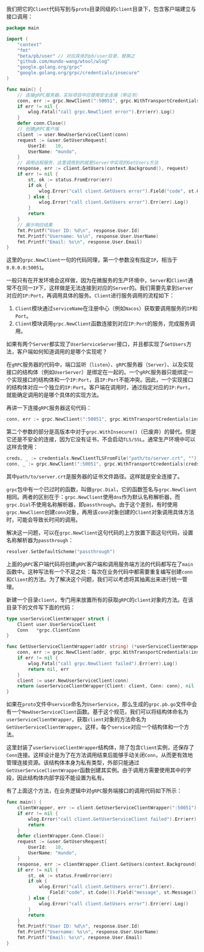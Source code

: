 我们把它的`Client`代码写到与`proto`目录同级的`client`目录下，包含客户端建立与接口调用：

```go
package main

import (
	"context"
	"fmt"
	"beta/pb/user" // 对应具体的pb/user目录，替换之
	"github.com/mundo-wang/wtool/wlog"
	"google.golang.org/grpc"
	"google.golang.org/grpc/credentials/insecure"
)

func main() {
	// 连接gRPC服务器，实际项目中应使用安全连接（带证书）
	conn, err := grpc.NewClient(":50051", grpc.WithTransportCredentials(insecure.NewCredentials()))
	if err != nil {
		wlog.Fatal("call grpc.NewClient error").Err(err).Log()
	}
	defer conn.Close()
	// 创建gRPC客户端
	client := user.NewUserServiceClient(conn)
	request := &user.GetUsersRequest{
		UserId:   10,
		UserName: "mundo",
	}
	// 调用远程服务，这里调用到的就是Server中实现的GetUsers方法
	response, err := client.GetUsers(context.Background(), request)
	if err != nil {
		st, ok := status.FromError(err)
		if ok {
			wlog.Error("call client.GetUsers error").Field("code", st.Code()).Field("message", st.Message()).Log()
		} else {
			wlog.Error("call client.GetUsers error").Err(err).Log()
		}
		return
	}
	// 展示响应结果
	fmt.Printf("User ID: %d\n", response.User.Id)
	fmt.Printf("Username: %s\n", response.User.UserName)
	fmt.Printf("Email: %s\n", response.User.Email)
}
```

这里的`grpc.NewClient`一句的代码同理，第一个参数没有指定`IP`，相当于`0.0.0.0:50051`。

一般只有在开发环境会这样做，因为在微服务的生产环境中，`Server`和`Client`通常不在同一`IP`下，这样做是无法连接到对应的`Server`的。我们需要先拿到`Server`对应的`IP:Port`，再调用具体的服务。`Client`进行服务调用的流程如下：

1. `Client`模块通过`serviceName`在注册中心（例如`Nacos`）获取要调用服务的`IP`和`Port`。
2. `Client`模块调用`grpc.NewClient`函数连接到对应`IP:Port`的服务，完成服务调用。

如果有两个`Server`都实现了`UserServiceServer`接口，并且都实现了`GetUsers`方法，客户端如何知道调用的是哪个实现呢？

在`gRPC`服务器的代码中，端口监听（`listen`）、`gRPC`服务器（`Server`）、以及实现接口的结构体（例如`UserServer`）是绑定在一起的。一个`gRPC`服务器只能绑定一个实现接口的结构体和一个`IP:Port`，且`IP:Port`不能冲突。因此，一个实现接口的结构体对应一个独立的`IP:Port`。客户端在调用时，通过指定对应的`IP:Port`，就能确定调用的是哪个具体的实现方法。

再讲一下连接`gRPC`服务器这句代码：

```go
conn, err := grpc.NewClient(":50051", grpc.WithTransportCredentials(insecure.NewCredentials()))
```

第二个参数的部分是高版本中对于`grpc.WithInsecure()`（已废弃）的替代。但是它还是不安全的连接，因为它没有证书，不会启动`TLS/SSL`。通常生产环境中可以这样去使用：

```go
creds, _ := credentials.NewClientTLSFromFile("path/to/server.crt", "")
conn, _ := grpc.NewClient(":50051", grpc.WithTransportCredentials(creds))
```

其中`path/to/server.crt`是服务器的证书文件路径。这样就是安全连接了。

`grpc`包中有一个已过时的函数，叫做`grpc.Dial`，它的函数签名与`grpc.NewClient`相同。两者的区别在于：`grpc.NewClient`使用`dns`作为默认名称解析器，而`grpc.Dial`不使用名称解析器，即`passthrough`。由于这个差别，有时使用`grpc.NewClient`创建`conn`对象，再用该`conn`对象创建的`Client`对象调用具体方法时，可能会导致长时间的调用。

解决这一问题，可以在`grpc.NewClient`这句代码的上方放置下面这句代码，设置名称解析器为`passthrough`：

```go
resolver.SetDefaultScheme("passthrough")
```

上面的`gRPC`客户端代码将创建`gRPC`客户端和调用服务端方法的代码都写在了`main`函数中。这种写法有一个不足之处：每次在业务代码中都需要重复编写创建`conn`和`Client`的方法。为了解决这个问题，我们可以考虑将其抽离出来进行统一管理。

新建一个目录`client`，专门用来放置所有的获取`gRPC`的`client`对象的方法。在该目录下的文件写下面的代码：

```go
type userServiceClientWrapper struct {
	Client user.UserServiceClient
	Conn   *grpc.ClientConn
}

func GetUserServiceClientWrapper(addr string) (*userServiceClientWrapper, error) {
	conn, err := grpc.NewClient(addr, grpc.WithTransportCredentials(insecure.NewCredentials()))
	if err != nil {
		wlog.Fatal("call grpc.NewClient failed").Err(err).Log()
		return nil, err
	}
	client := user.NewUserServiceClient(conn)
	return &userServiceClientWrapper{Client: client, Conn: conn}, nil
}
```

如果在`proto`文件中`service`命名为`UserService`，那么生成的`grpc.pb.go`文件中会有一个`NewUserServiceClient`函数。基于这个规范，我们可以将结构体命名为`userServiceClientWrapper`，获取`client`对象的方法命名为`GetUserServiceClientWrapper`。这样，每个`service`对应一个结构体和一个方法。

这里封装了`userServiceClientWrapper`结构体，除了包含`Client`实例，还保存了`Conn`连接。这样设计是为了在方法调用结束后能够手动关闭`Conn`，从而更有效地管理连接资源。该结构体本身为私有类型，外部只能通过`GetUserServiceClientWrapper`函数创建其实例。由于调用方需要使用其中的字段，因此结构体内部字段不能设置为私有。

有了上面这个方法，在业务逻辑中对`gRPC`服务端接口的调用代码如下所示：

```go
func main() {
	clientWrapper, err := client.GetUserServiceClientWrapper(":50051")
	if err != nil {
		wlog.Error("call client.GetUserServiceClient failed").Err(err).Log()
		return
	}
	defer clientWrapper.Conn.Close()
	request := &user.GetUsersRequest{
		UserId:   10,
		UserName: "mundo",
	}
	response, err := clientWrapper.Client.GetUsers(context.Background(), request)
	if err != nil {
		st, ok := status.FromError(err)
		if ok {
			wlog.Error("call client.GetUsers error").Err(err).
				Field("code", st.Code()).Field("message", st.Message()).Log()
        } else {
            wlog.Error("call client.GetUsers error").Err(err).Log()
        }
        return
	}
	fmt.Printf("User ID: %d\n", response.User.Id)
	fmt.Printf("Username: %s\n", response.User.UserName)
	fmt.Printf("Email: %s\n", response.User.Email)
}
```

